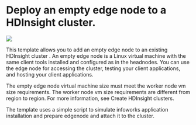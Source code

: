 # Deploy an empty edge node to a HDInsight cluster.

<a href="https://portal.azure.com/#create/Microsoft.Template/uri/https%3A%2F%2Fraw.githubusercontent.com%2FInfoworks%2Fdeployments%2Fmaster%2Fazure%2Fhdinsight%2Fexistinghdinsight%2FmainTemplate.json" target="_blank">
    <img src="http://azuredeploy.net/deploybutton.png"/>
</a>

This template allows you to add an empty edge node to an existing HDInsight cluster . An empty edge node is a Linux virtual machine with the same client tools installed and configured as in the headnodes. You can use the edge node for accessing the cluster, testing your client applications, and hosting your client applications.

The empty edge node virtual machine size must meet the worker node vm size requirements. The worker node vm size requirements are different from region to region. For more information, see Create HDInsight clusters.

The template uses a simple script to simulate infoworks application installation and prepare edgenode and attach it to the cluster.
